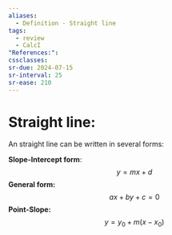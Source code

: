 ```yaml
---
aliases:
  - Definition - Straight line
tags:
  - review
  - CalcI
"References:": 
cssclasses:
sr-due: 2024-07-15
sr-interval: 25
sr-ease: 210
---
```

# Straight line: 
An straight line can be written in several forms:

**Slope-Intercept form**:
$$
y = mx + d
$$
**General form:**
$$
ax + by + c = 0
$$
**Point-Slope:**
$$
y = y_0 + m(x-x_0)
$$

